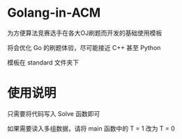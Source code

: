 # Golang-in-ACM

为方便算法竞赛选手在各大OJ刷题而开发的基础使用模板

将会优化 Go 的刷题体验，尽可能接近 C++ 甚至 Python

模板在 standard 文件夹下

# 使用说明

只需要将代码写入 Solve 函数即可

如果需要读入多组数据，请将 main 函数中的 T = 1 改为 T = 0
